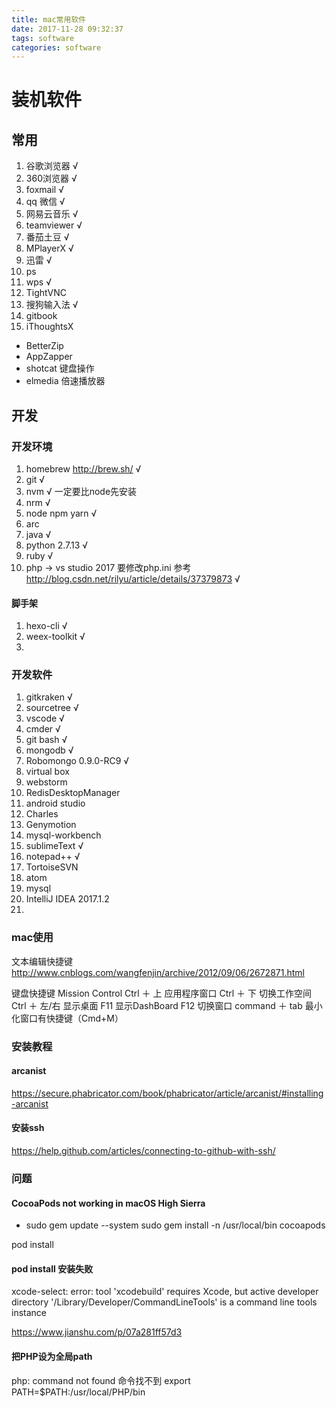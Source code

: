 ```yaml
---
title: mac常用软件
date: 2017-11-28 09:32:37
tags: software
categories: software
---
```


# 装机软件

## 常用
1. 谷歌浏览器 √
2. 360浏览器 √
3. foxmail √
4. qq 微信 √
5. 网易云音乐 √
6. teamviewer √
7. 番茄土豆 √
8. MPlayerX √
9. 迅雷 √
10. ps 
11. wps √
12. TightVNC
13. 搜狗输入法 √
14. gitbook
15. iThoughtsX
- BetterZip
- AppZapper
- shotcat  键盘操作
- elmedia 倍速播放器


## 开发

### 开发环境 
1. homebrew http://brew.sh/ √
2. git √
1. nvm √ 一定要比node先安装
1. nrm √
2. node npm yarn √
3. arc
4. java √
5. python 2.7.13 √
6. ruby √
7. php -> vs studio 2017 要修改php.ini 参考 http://blog.csdn.net/rilyu/article/details/37379873 √ 

#### 脚手架
1. hexo-cli √
2. weex-toolkit √
3. 





### 开发软件

1. gitkraken √
2. sourcetree √
3. vscode √
4. cmder √
5. git bash √
6. mongodb √
7. Robomongo 0.9.0-RC9 √
8. virtual box
9. webstorm
10. RedisDesktopManager
11. android studio
12. Charles
13. Genymotion
14. mysql-workbench
15. sublimeText √
16. notepad++ √
17. TortoiseSVN
18. atom
19. mysql
20. IntelliJ IDEA 2017.1.2
21. 

### mac使用
文本编辑快捷键 http://www.cnblogs.com/wangfenjin/archive/2012/09/06/2672871.html

键盘快捷键
Mission Control          Ctrl ＋ 上
应用程序窗口              Ctrl ＋ 下
切换工作空间             Ctrl ＋ 左/右
显示桌面                     F11
显示DashBoard          F12
切换窗口    command ＋ tab
最小化窗口有快捷键（Cmd+M）



### 安装教程
#### arcanist
https://secure.phabricator.com/book/phabricator/article/arcanist/#installing-arcanist

#### 安装ssh
https://help.github.com/articles/connecting-to-github-with-ssh/


### 问题

#### CocoaPods not working in macOS High Sierra
- sudo gem update --system
sudo gem install -n /usr/local/bin cocoapods

pod install


#### pod install 安装失败
xcode-select: error: tool 'xcodebuild' requires Xcode, but active developer directory '/Library/Developer/CommandLineTools' is a command line tools instance

https://www.jianshu.com/p/07a281ff57d3

#### 把PHP设为全局path
php: command not found 命令找不到
export PATH=$PATH:/usr/local/PHP/bin